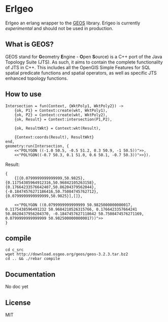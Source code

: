 
# Erlgeo

Erlgeo an erlang wrapper to the [GEOS](http://trac.osgeo.org/geos/ "Geometry Engine, Open Source") library. Erlgeo is currently *experimental* and should not be used in production.

## What is GEOS?
GEOS stand for **G**eometry **E**ngine - **O**pen **S**ource) is a C++ port of the  Java Topology Suite (JTS). As such, it aims to contain the complete functionality of JTS in C++. This includes all the  OpenGIS Simple Features for SQL spatial predicate functions and spatial operators, as well as specific JTS enhanced topology functions.

## How to use

	Intersection = fun(Context, {WktPoly1, WktPoly2}) ->
        {ok, P1} = Context:create(wkt, WktPoly1),
        {ok, P2} = Context:create(wkt, WktPoly2),
        {ok, Result} = Context:intersection(P1,P2),
   
        {ok, ResultWkt} = Context:wkt(Result),

        {Context:coords(Result), ResultWkt}
    end,
    geometry:run(Intersection, {
		<<"POLYGON ((-1.0 50.5, -0.5 51.2, 0.3 50.9, -1 50.5))">>, 
		<<"POLYGON((-0.7 50.3, 0.1 51.0, 0.6 50.1, -0.7 50.3))">>}).

Result:

	{
		{[{0.0799999999999999,50.9825},{0.11754385964912316,50.96842105263158},{0.17664233576642407,50.86204379562044},{-0.18474576271186416,50.75084745762712},{0.0799999999999999,50.9825}],[]},

		<<"POLYGON ((0.0799999999999999 50.9825000000000017, 0.1175438596491232 50.9684210526315766, 0.1766423357664241 50.8620437956204370, -0.1847457627118642 50.7508474576271169, 0.0799999999999999 50.9825000000000017))">>
	}


## compile

	cd c_src
	wget http://download.osgeo.org/geos/geos-3.2.3.tar.bz2
	cd .. && ./rebar compile
	
## Documentation
No doc yet

## License
MIT
